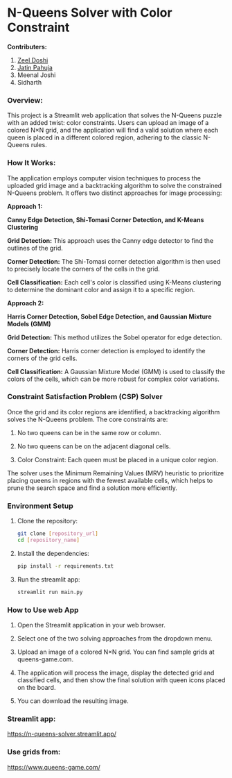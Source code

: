 # N-Queens Solver with Color Constraint

**Contributers:**
1. [Zeel Doshi](https://github.com/zeel-doshi)
2. [Jatin Pahuja](https://github.com/StrivingMind)
3. Meenal Joshi
4. Sidharth

### Overview:

This project is a Streamlit web application that solves the N-Queens puzzle with an added twist: color constraints. Users can upload an image of a colored N×N grid, and the application will find a valid solution where each queen is placed in a different colored region, adhering to the classic N-Queens rules.

### How It Works:

The application employs computer vision techniques to process the uploaded grid image and a backtracking algorithm to solve the constrained N-Queens problem. It offers two distinct approaches for image processing:

**Approach 1:** 

**Canny Edge Detection, Shi-Tomasi Corner Detection, and K-Means Clustering**

**Grid Detection:** This approach uses the Canny edge detector to find the outlines of the grid.

**Corner Detection:** The Shi-Tomasi corner detection algorithm is then used to precisely locate the corners of the cells in the grid.

**Cell Classification:** Each cell's color is classified using K-Means clustering to determine the dominant color and assign it to a specific region.


**Approach 2:**

**Harris Corner Detection, Sobel Edge Detection, and Gaussian Mixture Models (GMM)**

**Grid Detection:** This method utilizes the Sobel operator for edge detection.

**Corner Detection:** Harris corner detection is employed to identify the corners of the grid cells.

**Cell Classification:** A Gaussian Mixture Model (GMM) is used to classify the colors of the cells, which can be more robust for complex color variations.

### Constraint Satisfaction Problem (CSP) Solver

Once the grid and its color regions are identified, a backtracking algorithm solves the N-Queens problem. The core constraints are:

1. No two queens can be in the same row or column.

2. No two queens can be on the adjacent diagonal cells.

3. Color Constraint: Each queen must be placed in a unique color region.

The solver uses the Minimum Remaining Values (MRV) heuristic to prioritize placing queens in regions with the fewest available cells, which helps to prune the search space and find a solution more efficiently.

### Environment Setup

1. Clone the repository:
   ```bash
   git clone [repository_url]
   cd [repository_name]

2. Install the dependencies:
   ```bash
   pip install -r requirements.txt

3. Run the streamlit app:
    ```bash
   streamlit run main.py

### How to Use web App

1. Open the Streamlit application in your web browser.

2. Select one of the two solving approaches from the dropdown menu.

3. Upload an image of a colored N×N grid. You can find sample grids at queens-game.com.

4. The application will process the image, display the detected grid and classified cells, and then show the final solution with queen icons placed on the board.

5. You can download the resulting image.


### Streamlit app:
https://n-queens-solver.streamlit.app/

### Use grids from:
https://www.queens-game.com/


